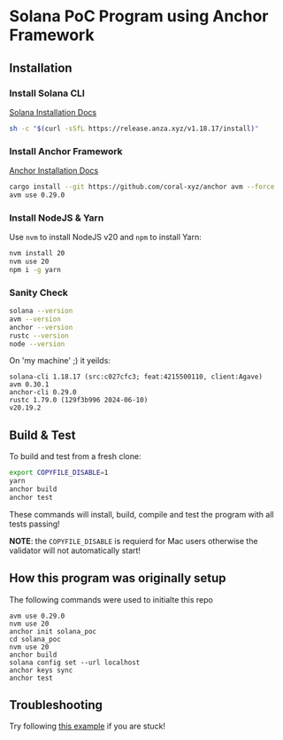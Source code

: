 # Solana PoC Program using Anchor Framework

## Installation

### Install Solana CLI

[Solana Installation Docs](https://docs.anza.xyz/cli/install/)

```bash
sh -c "$(curl -sSfL https://release.anza.xyz/v1.18.17/install)"
```

### Install Anchor Framework

[Anchor Installation Docs](https://www.anchor-lang.com/docs/installation)

```bash
cargo install --git https://github.com/coral-xyz/anchor avm --force
avm use 0.29.0
```

### Install NodeJS & Yarn

Use `nvm` to install NodeJS v20 and `npm` to install Yarn:

```bash
nvm install 20
nvm use 20
npm i -g yarn
```

### Sanity Check


```bash
solana --version
avm --version
anchor --version
rustc --version
node --version
```

On 'my machine' ;) it yeilds:

```
solana-cli 1.18.17 (src:c027cfc3; feat:4215500110, client:Agave)
avm 0.30.1
anchor-cli 0.29.0
rustc 1.79.0 (129f3b996 2024-06-10)
v20.19.2
```

## Build & Test

To build and test from a fresh clone:

```bash
export COPYFILE_DISABLE=1
yarn
anchor build
anchor test
```

These commands will install, build, compile and test the program with all tests passing!

**NOTE**: the `COPYFILE_DISABLE` is requierd for Mac users otherwise the validator will not automatically start!

## How this program was originally setup

The following commands were used to initialte this repo

```
avm use 0.29.0
nvm use 20
anchor init solana_poc
cd solana_poc
nvm use 20
anchor build
solana config set --url localhost
anchor keys sync
anchor test
```

## Troubleshooting

Try following [this example](https://www.rareskills.io/post/hello-world-solana) if you are stuck!